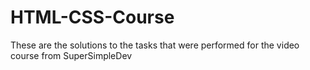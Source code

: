 # HTML-CSS-Course
These are the solutions to the tasks that were performed for the video course from SuperSimpleDev

